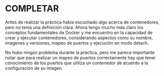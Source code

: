 # COMPLETAR  

 Antes de realizar la práctica había escuchado algo acerca de contenedores, pero no tenía una definición clara. Ahora tengo mucho más claro los conceptos fundamentales de Docker y me encuentro en la capacidad de crear y ejecutar contenedores, considerando aspectos como su nombre, imagenes y versiones, mapeo de puertos y ejecución en modo detach.

 No hubo ningún problema durante la práctica, pero me parece importante notar que para realizar un mapeo de puertos correctamente hay que tener conocimiento de los puertos que utiliza un contenedor de acuerdo a la configuración de su imagen.